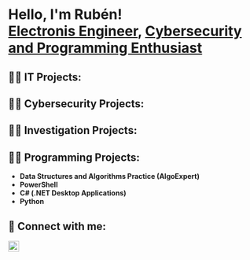 <h1>Hello, I'm Rubén! <br/><a href="https://github.com/rconteiro98">Electronis Engineer</a>, <a href="https://www.linkedin.com/in/ruben-conteiro-8b06a3204/">Cybersecurity and Programming Enthusiast</a>

<h2>👨‍💻 IT Projects:</h2>
<h2>👨‍💻 Cybersecurity Projects:</h2>
<h2>👨‍💻 Investigation Projects:</h2>
<h2>👨‍💻 Programming Projects:</h2>

- <b>Data Structures and Algorithms Practice (AlgoExpert)</b>
- <b>PowerShell</b>
- <b>C# (.NET Desktop Applications)</b>
- <b>Python</b>
 

<h2>🤳 Connect with me:</h2>
<a href="https://linkedin.com/in/ruben-conteiro-8b06a3204/" target="_blank">
  <img align="left" alt="Rubén Conteiro | LinkedIn" width="22px" src="https://cdn.jsdelivr.net/npm/simple-icons@v3/icons/linkedin.svg" />
</a>
